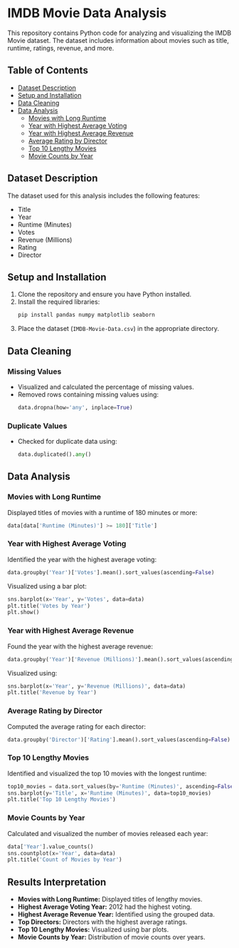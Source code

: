 # IMDB Movie Data Analysis

This repository contains Python code for analyzing and visualizing the IMDB Movie dataset. The dataset includes information about movies such as title, runtime, ratings, revenue, and more.

## Table of Contents
- [Dataset Description](#dataset-description)
- [Setup and Installation](#setup-and-installation)
- [Data Cleaning](#data-cleaning)
- [Data Analysis](#data-analysis)
  - [Movies with Long Runtime](#movies-with-long-runtime)
  - [Year with Highest Average Voting](#year-with-highest-average-voting)
  - [Year with Highest Average Revenue](#year-with-highest-average-revenue)
  - [Average Rating by Director](#average-rating-by-director)
  - [Top 10 Lengthy Movies](#top-10-lengthy-movies)
  - [Movie Counts by Year](#movie-counts-by-year)

## Dataset Description
The dataset used for this analysis includes the following features:
- Title
- Year
- Runtime (Minutes)
- Votes
- Revenue (Millions)
- Rating
- Director

## Setup and Installation
1. Clone the repository and ensure you have Python installed.
2. Install the required libraries:
   ```bash
   pip install pandas numpy matplotlib seaborn
   ```
3. Place the dataset (`IMDB-Movie-Data.csv`) in the appropriate directory.

## Data Cleaning

### Missing Values
- Visualized and calculated the percentage of missing values.
- Removed rows containing missing values using:
  ```python
  data.dropna(how='any', inplace=True)
  ```

### Duplicate Values
- Checked for duplicate data using:
  ```python
  data.duplicated().any()
  ```

## Data Analysis

### Movies with Long Runtime
Displayed titles of movies with a runtime of 180 minutes or more:
```python
data[data['Runtime (Minutes)'] >= 180]['Title']
```

### Year with Highest Average Voting
Identified the year with the highest average voting:
```python
data.groupby('Year')['Votes'].mean().sort_values(ascending=False)
```
Visualized using a bar plot:
```python
sns.barplot(x='Year', y='Votes', data=data)
plt.title('Votes by Year')
plt.show()
```

### Year with Highest Average Revenue
Found the year with the highest average revenue:
```python
data.groupby('Year')['Revenue (Millions)'].mean().sort_values(ascending=False)
```
Visualized using:
```python
sns.barplot(x='Year', y='Revenue (Millions)', data=data)
plt.title('Revenue by Year')
```

### Average Rating by Director
Computed the average rating for each director:
```python
data.groupby('Director')['Rating'].mean().sort_values(ascending=False)
```

### Top 10 Lengthy Movies
Identified and visualized the top 10 movies with the longest runtime:
```python
top10_movies = data.sort_values(by='Runtime (Minutes)', ascending=False)[['Title', 'Runtime (Minutes)']].head(10)
sns.barplot(y='Title', x='Runtime (Minutes)', data=top10_movies)
plt.title('Top 10 Lengthy Movies')
```

### Movie Counts by Year
Calculated and visualized the number of movies released each year:
```python
data['Year'].value_counts()
sns.countplot(x='Year', data=data)
plt.title('Count of Movies by Year')
```

## Results Interpretation
- **Movies with Long Runtime:** Displayed titles of lengthy movies.
- **Highest Average Voting Year:** 2012 had the highest voting.
- **Highest Average Revenue Year:** Identified using the grouped data.
- **Top Directors:** Directors with the highest average ratings.
- **Top 10 Lengthy Movies:** Visualized using bar plots.
- **Movie Counts by Year:** Distribution of movie counts over years.
